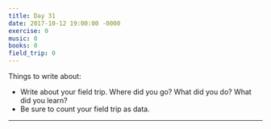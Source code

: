 ```yaml
---
title: Day 31
date: 2017-10-12 19:00:00 -0000
exercise: 0
music: 0
books: 0
field_trip: 0
---
```

Things to write about:

* Write about your field trip. Where did you go? What did you do? What did you learn?
* Be sure to count your field trip as data.

***
